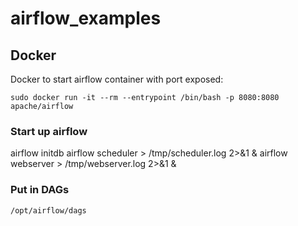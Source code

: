 # airflow_examples

## Docker
Docker to start airflow container with port exposed:
```
sudo docker run -it --rm --entrypoint /bin/bash -p 8080:8080 apache/airflow
```

### Start up airflow
airflow initdb
airflow scheduler > /tmp/scheduler.log 2>&1 &
airflow webserver > /tmp/webserver.log 2>&1 &

### Put in DAGs
```
/opt/airflow/dags
```
